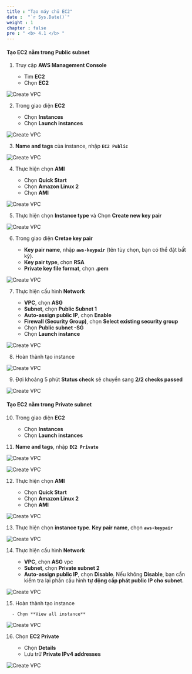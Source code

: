 ```yaml
---
title : "Tạo máy chủ EC2"
date :  "`r Sys.Date()`" 
weight : 1 
chapter : false
pre : " <b> 4.1 </b> "
---
```


#### Tạo EC2 nằm trong Public subnet

1. Truy cập **AWS Management Console**

   - Tìm **EC2**
   - Chọn **EC2**

![Create VPC](/images/6/0001.png?featherlight=false&width=90pc)

2. Trong giao diện **EC2**

   - Chọn **Instances**
   - Chọn **Launch instances**

![Create VPC](/images/6/0002.png?featherlight=false&width=90pc)

3. **Name and tags** của instance, nhập **```EC2 Public```**

![Create VPC](/images/6/0003.png?featherlight=false&width=90pc)

4. Thực hiện chọn **AMI**

   - Chọn **Quick Start**
   - Chọn **Amazon Linux 2**
   - Chọn **AMI**

![Create VPC](/images/6/0004.png?featherlight=false&width=90pc)

5. Thực hiện chọn **Instance type** và Chọn **Create new key pair**

![Create VPC](/images/6/0005.png?featherlight=false&width=90pc)

6. Trong giao diện **Cretae key pair**

   - **Key pair name**, nhập **```aws-keypair```** (tên tùy chọn, bạn có thể đặt bất kỳ).
   - **Key pair type**, chọn **RSA**
   - **Private key file format**, chọn **.pem**

![Create VPC](/images/6/0006.png?featherlight=false&width=90pc)

7.  Thực hiện cấu hình **Network**

    - **VPC**, chọn **ASG**
    - **Subnet**, chọn **Public Subnet 1**
    - **Auto-assign public IP**, chọn **Enable**
    - **Firewall (Security Group)**, chọn **Select existing security group**
    - Chọn **Public subnet -SG**
    - Chọn **Launch instance**

![Create VPC](/images/6/0007.png?featherlight=false&width=90pc)

8. Hoàn thành tạo instance

![Create VPC](/images/6/0008.png?featherlight=false&width=90pc)

9. Đợi khoảng 5 phút **Status check** sẽ chuyển sang **2/2 checks passed**

![Create VPC](/images/6/0009.png?featherlight=false&width=90pc)

#### Tạo EC2 nằm trong Private subnet

10. Trong giao diện **EC2**

    - Chọn **Instances**
    - Chọn **Launch instances**

11. **Name and tags**, nhập **```EC2 Private```**

![Create VPC](/images/6/00010.png?featherlight=false&width=90pc)

![Create VPC](/images/6/00011.png?featherlight=false&width=90pc)

12.  Thực hiện chọn **AMI**

     - Chọn **Quick Start**
     - Chọn **Amazon Linux 2**
     - Chọn **AMI**

![Create VPC](/images/6/00012.png?featherlight=false&width=90pc)

13.    Thực hiện chọn **instance type**. **Key pair name**, chọn **```aws-keypair```**

![Create VPC](/images/6/00013.png?featherlight=false&width=90pc)

14.   Thực hiện cấu hình **Network**

      - **VPC**, chọn **ASG** vpc
      - **Subnet**, chọn **Private subnet 2**
      - **Auto-assign public IP**, chọn **Disable**. Nếu không **Disable**, bạn cần kiểm tra lại phần cấu hình **tự động cấp phát public IP cho subnet.** 

![Create VPC](/images/6/00014.png?featherlight=false&width=90pc)

15.    Hoàn thành tạo instance

      - Chọn **View all instance**

![Create VPC](/images/6/00015.png?featherlight=false&width=90pc)

16.   Chọn **EC2 Private**

      - Chọn **Details**
      - Lưu trữ **Private IPv4 addresses**

![Create VPC](/images/6/00016.png?featherlight=false&width=90pc)


